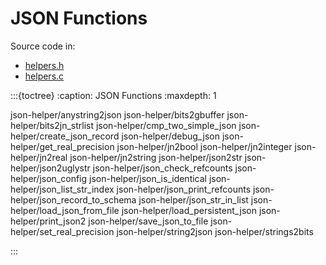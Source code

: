 # JSON Functions

Source code in:

- [helpers.h](https://github.com/artgins/yunetas/blob/main/kernel/c/gobj-c/src/helpers.h)
- [helpers.c](https://github.com/artgins/yunetas/blob/main/kernel/c/gobj-c/src/helpers.c)

:::{toctree}
:caption: JSON Functions
:maxdepth: 1

json-helper/anystring2json
json-helper/bits2gbuffer
json-helper/bits2jn_strlist
json-helper/cmp_two_simple_json
json-helper/create_json_record
json-helper/debug_json
json-helper/get_real_precision
json-helper/jn2bool
json-helper/jn2integer
json-helper/jn2real
json-helper/jn2string
json-helper/json2str
json-helper/json2uglystr
json-helper/json_check_refcounts
json-helper/json_config
json-helper/json_is_identical
json-helper/json_list_str_index
json-helper/json_print_refcounts
json-helper/json_record_to_schema
json-helper/json_str_in_list
json-helper/load_json_from_file
json-helper/load_persistent_json
json-helper/print_json2
json-helper/save_json_to_file
json-helper/set_real_precision
json-helper/string2json
json-helper/strings2bits

:::

